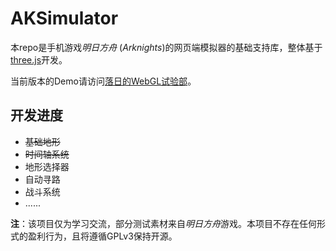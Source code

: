 # AKSimulator

本repo是手机游戏*明日方舟* (*Arknights*)的网页端模拟器的基础支持库，整体基于[three.js](https://threejs.org/)开发。

当前版本的Demo请访问[落日的WebGL试验部](https://rakujitsu.github.io/simulator/index.html)。

## 开发进度
* ~~基础地形~~
* ~~时间轴系统~~
* 地形选择器
* 自动寻路
* 战斗系统
* ......

**注**：该项目仅为学习交流，部分测试素材来自*明日方舟*游戏。本项目不存在任何形式的盈利行为，且将遵循GPLv3保持开源。
